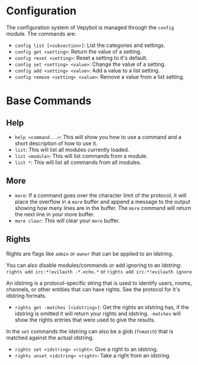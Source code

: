 # Configuration
The configuration system of Vepybot is managed through the `config` module.
The commands are:
* `config list [<subsection>]`: List the categories and settings.
* `config get <setting>`: Return the value of a setting.
* `config reset <setting>`: Reset a setting to it's default.
* `config set <setting> <value>`: Change the value of a setting.
* `config add <setting> <value>`: Add a value to a list setting.
* `config remove <setting> <value>`: Remove a value from a list setting.

# Base Commands
## Help
* `help <command...>`: This will show you how to use a command and a short description of how to use it.
* `list`: This will list all modules currently loaded.
* `list <module>`: This will list commands from a module.
* `list *`: This will list all commands from all modules.
## More
* `more`: If a command goes over the character limit of the protocol, it will place the overflow in a `more` buffer and append a message to the output showing how many lines are in the buffer. The `more` command will return the next line in your more buffer.
* `more clear`: This will clear your `more` buffer.

## Rights
Rights are flags like `admin` or `owner` that can be applied to an idstring.

You can also disable modules/commands or add ignoring to an idstring: `rights add irc:*!evilauth -*.echo.*` or `rights add irc:*!evilauth ignore`

An idstring is a protocol-specific string that is used to identify users, rooms, channels, or other entities that can have rights. See the protocol for it's idstring formats.

* `rights get -matches [<idstring>]`: Get the rights an idstring has, if the idstring is omitted it will return your rights and idstring. `-matches` will show the rights entries that were used to give the results.

In the `set` commands the idstring can also be a glob (`fnmatch`) that is matched against the actual idstring.
* `rights set <idstring> <right>`: Give a right to an idstring.
* `rights unset <idstring> <right>`: Take a right from an idstring.
